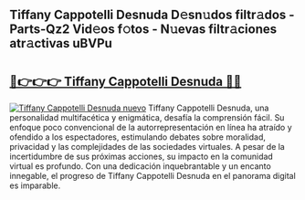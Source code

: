## Tiffany Cappotelli Desnuda D𝚎sn𝚞dos filtr𝚊dos - Parts-Qz2 Vid𝚎os f𝚘tos - N𝚞evas filtr𝚊ciones atr𝚊ctivas uBVPu

# <h2><a href="http://mb0ue4.tromn.icu/?c=Tiffany+Cappotelli+Desnuda">🔗👉👉👉 Tiffany Cappotelli Desnuda 🔗🔗</a></h2>

[![Tiffany Cappotelli Desnuda nuevo](https://i.imgur.com/pEAQMta.gif)](http://mb0ue4.tromn.icu/?c=Tiffany+Cappotelli+Desnuda)
Tiffany Cappotelli Desnuda, una personalidad multifacética y enigmática, desafía la comprensión fácil. Su enfoque poco convencional de la autorrepresentación en línea ha atraído y ofendido a los espectadores, estimulando debates sobre moralidad, privacidad y las complejidades de las sociedades virtuales. A pesar de la incertidumbre de sus próximas acciones, su impacto en la comunidad virtual es profundo. Con una dedicación inquebrantable y un encanto innegable, el progreso de Tiffany Cappotelli Desnuda en el panorama digital es imparable.
